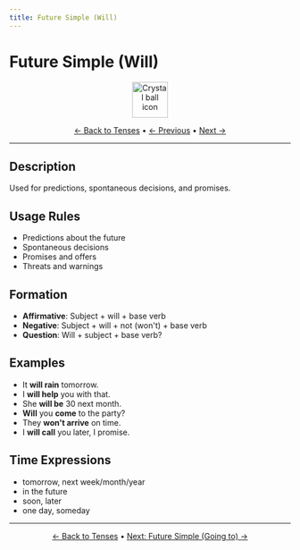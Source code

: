 ```yaml
---
title: Future Simple (Will)
---
```


# Future Simple (Will)

<div align="center">
  <img src="https://cdn.jsdelivr.net/gh/twitter/twemoji@14.0.2/assets/72x72/1f52e.png" alt="Crystal ball icon" width="64">
</div>

<div align="center">

[← Back to Tenses](./) • [← Previous](08-past-perfect-continuous.md) • [Next →](10-future-going-to.md)

</div>

---

## Description
Used for predictions, spontaneous decisions, and promises.

## Usage Rules
- Predictions about the future
- Spontaneous decisions
- Promises and offers
- Threats and warnings

## Formation
- **Affirmative**: Subject + will + base verb
- **Negative**: Subject + will + not (won't) + base verb
- **Question**: Will + subject + base verb?

## Examples
- It **will rain** tomorrow.
- I **will help** you with that.
- She **will be** 30 next month.
- **Will** you **come** to the party?
- They **won't arrive** on time.
- I **will call** you later, I promise.

## Time Expressions
- tomorrow, next week/month/year
- in the future
- soon, later
- one day, someday

---

<div align="center">

[← Back to Tenses](./) • [Next: Future Simple (Going to) →](10-future-going-to.md)

</div>
